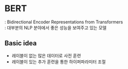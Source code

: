 # BERT

: Bidirectional Encoder Representations from Transformers<br/>
: 대부분의 NLP 분야에서 좋은 성능을 보여주고 있는 모델

## Basic idea

- 레이블이 없는 많은 데이터로 사전 훈련
- 레이블이 있는 추가 훈련을 통한 하이퍼파라미터 조절
